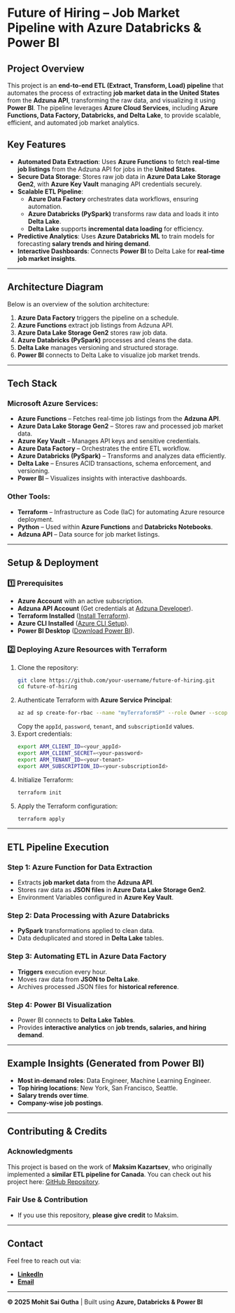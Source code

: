 # Future of Hiring – Job Market Pipeline with Azure Databricks & Power BI

## Project Overview
This project is an **end-to-end ETL (Extract, Transform, Load) pipeline** that automates the process of extracting **job market data in the United States** from the **Adzuna API**, transforming the raw data, and visualizing it using **Power BI**. The pipeline leverages **Azure Cloud Services**, including **Azure Functions, Data Factory, Databricks, and Delta Lake**, to provide scalable, efficient, and automated job market analytics.

## Key Features
- **Automated Data Extraction**: Uses **Azure Functions** to fetch **real-time job listings** from the Adzuna API for jobs in the **United States**.
- **Secure Data Storage**: Stores raw job data in **Azure Data Lake Storage Gen2**, with **Azure Key Vault** managing API credentials securely.
- **Scalable ETL Pipeline**:
  - **Azure Data Factory** orchestrates data workflows, ensuring automation.
  - **Azure Databricks (PySpark)** transforms raw data and loads it into **Delta Lake**.
  - **Delta Lake** supports **incremental data loading** for efficiency.
- **Predictive Analytics**: Uses **Azure Databricks ML** to train models for forecasting **salary trends and hiring demand**.
- **Interactive Dashboards**: Connects **Power BI** to Delta Lake for **real-time job market insights**.

---

## Architecture Diagram
Below is an overview of the solution architecture:

1. **Azure Data Factory** triggers the pipeline on a schedule.
2. **Azure Functions** extract job listings from Adzuna API.
3. **Azure Data Lake Storage Gen2** stores raw job data.
4. **Azure Databricks (PySpark)** processes and cleans the data.
5. **Delta Lake** manages versioning and structured storage.
6. **Power BI** connects to Delta Lake to visualize job market trends.

---

## Tech Stack
### **Microsoft Azure Services:**
- **Azure Functions** – Fetches real-time job listings from the **Adzuna API**.
- **Azure Data Lake Storage Gen2** – Stores raw and processed job market data.
- **Azure Key Vault** – Manages API keys and sensitive credentials.
- **Azure Data Factory** – Orchestrates the entire ETL workflow.
- **Azure Databricks (PySpark)** – Transforms and analyzes data efficiently.
- **Delta Lake** – Ensures ACID transactions, schema enforcement, and versioning.
- **Power BI** – Visualizes insights with interactive dashboards.

### **Other Tools:**
- **Terraform** – Infrastructure as Code (IaC) for automating Azure resource deployment.
- **Python** – Used within **Azure Functions** and **Databricks Notebooks**.
- **Adzuna API** – Data source for job market listings.

---

## Setup & Deployment
### **1️⃣ Prerequisites**
- **Azure Account** with an active subscription.
- **Adzuna API Account** (Get credentials at [Adzuna Developer](https://developer.adzuna.com/)).
- **Terraform Installed** ([Install Terraform](https://developer.hashicorp.com/terraform/tutorials/azure-get-started/infrastructure-as-code)).
- **Azure CLI Installed** ([Azure CLI Setup](https://learn.microsoft.com/en-us/cli/azure/)).
- **Power BI Desktop** ([Download Power BI](https://www.microsoft.com/en-us/power-platform/products/power-bi/downloads)).

### **2️⃣ Deploying Azure Resources with Terraform**
1. Clone the repository:
   ```bash
   git clone https://github.com/your-username/future-of-hiring.git
   cd future-of-hiring
   ```
2. Authenticate Terraform with **Azure Service Principal**:
   ```bash
   az ad sp create-for-rbac --name "myTerraformSP" --role Owner --scopes /subscriptions/<your-subscription-id>
   ```
   Copy the `appId`, `password`, `tenant`, and `subscriptionId` values.
3. Export credentials:
   ```bash
   export ARM_CLIENT_ID=<your_appId>
   export ARM_CLIENT_SECRET=<your-password>
   export ARM_TENANT_ID=<your-tenant>
   export ARM_SUBSCRIPTION_ID=<your-subscriptionId>
   ```
4. Initialize Terraform:
   ```bash
   terraform init
   ```
5. Apply the Terraform configuration:
   ```bash
   terraform apply
   ```

---

## ETL Pipeline Execution
### **Step 1: Azure Function for Data Extraction**
- Extracts **job market data** from the **Adzuna API**.
- Stores raw data as **JSON files** in **Azure Data Lake Storage Gen2**.
- Environment Variables configured in **Azure Key Vault**.

### **Step 2: Data Processing with Azure Databricks**
- **PySpark** transformations applied to clean data.
- Data deduplicated and stored in **Delta Lake** tables.

### **Step 3: Automating ETL in Azure Data Factory**
- **Triggers** execution every hour.
- Moves raw data from **JSON to Delta Lake**.
- Archives processed JSON files for **historical reference**.

### **Step 4: Power BI Visualization**
- Power BI connects to **Delta Lake Tables**.
- Provides **interactive analytics** on **job trends, salaries, and hiring demand**.

---

## Example Insights (Generated from Power BI)
- **Most in-demand roles**: Data Engineer, Machine Learning Engineer.
- **Top hiring locations**: New York, San Francisco, Seattle.
- **Salary trends over time**.
- **Company-wise job postings**.

---

## Contributing & Credits
### **Acknowledgments**
This project is based on the work of **Maksim Kazartsev**, who originally implemented a **similar ETL pipeline for Canada**. You can check out his project here: [GitHub Repository](https://github.com/kazarmax/adzuna_etl_azure).

### **Fair Use & Contribution**
- If you use this repository, **please give credit** to Maksim.

---

## Contact
Feel free to reach out via:
- **[LinkedIn](https://www.linkedin.com/in/mohitsaigutha/)**
- **[Email](mailto:mohit.sai6@gmail.com)**

---

**© 2025 Mohit Sai Gutha** | Built using **Azure, Databricks & Power BI**

